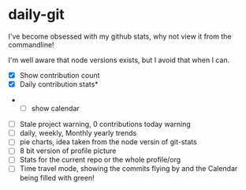 # daily-git

I've become obsessed with my github stats, why not view it from the commandline!

I'm well aware that node versions exists, but I avoid that when I can.

- [x] Show contribution count
- [x] Daily contribution stats*
- *[ ] show calendar
- [ ] Stale project warning, 0 contributions today warning
- [ ] daily, weekly, Monthly yearly trends
- [ ] pie charts, idea taken from the node versin of git-stats
- [ ] 8 bit version of profile picture
- [ ] Stats for the current repo or the whole profile/org
- [ ] Time travel mode, showing the commits flying by and the Calendar being filled with green!
